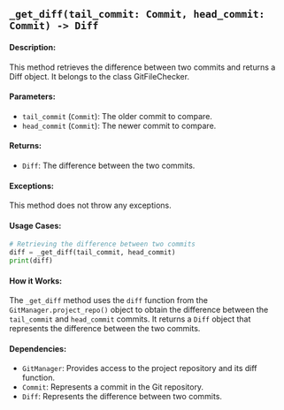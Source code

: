 ## `_get_diff(tail_commit: Commit, head_commit: Commit) -> Diff`

#### Description:
This method retrieves the difference between two commits and returns a Diff object. It belongs to the class GitFileChecker.

#### Parameters:
- `tail_commit` (`Commit`): The older commit to compare.
- `head_commit` (`Commit`): The newer commit to compare.

#### Returns:
- `Diff`: The difference between the two commits.

#### Exceptions:
This method does not throw any exceptions.

#### Usage Cases:

```python
# Retrieving the difference between two commits
diff = _get_diff(tail_commit, head_commit)
print(diff)
```

#### How it Works:
The `_get_diff` method uses the `diff` function from the `GitManager.project_repo()` object to obtain the difference between the `tail_commit` and `head_commit` commits. It returns a `Diff` object that represents the difference between the two commits.

#### Dependencies:
- `GitManager`: Provides access to the project repository and its diff function.
- `Commit`: Represents a commit in the Git repository.
- `Diff`: Represents the difference between two commits.